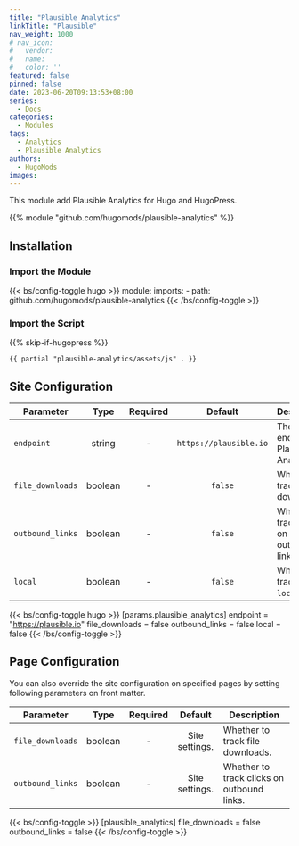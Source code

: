 ```yaml
---
title: "Plausible Analytics"
linkTitle: "Plausible"
nav_weight: 1000
# nav_icon:
#   vendor: 
#   name: 
#   color: ''
featured: false
pinned: false
date: 2023-06-20T09:13:53+08:00
series:
  - Docs
categories:
  - Modules
tags:
  - Analytics
  - Plausible Analytics
authors:
  - HugoMods
images:
---
```


This module add Plausible Analytics for Hugo and HugoPress.

<!--more-->

{{% module "github.com/hugomods/plausible-analytics" %}}

## Installation

### Import the Module

{{< bs/config-toggle hugo >}}
module:
  imports:
    - path: github.com/hugomods/plausible-analytics
{{< /bs/config-toggle >}}

### Import the Script

{{% skip-if-hugopress %}}

```go-html-template
{{ partial "plausible-analytics/assets/js" . }}
```

## Site Configuration

| Parameter        |  Type   | Required |        Default         | Description                                |
| ---------------- | :-----: | :------: | :--------------------: | ------------------------------------------ |
| `endpoint`       | string  |    -     | `https://plausible.io` | The endpoint of Plausible Analytics.       |
| `file_downloads` | boolean |    -     |        `false`         | Whether to track file downloads.           |
| `outbound_links` | boolean |    -     |        `false`         | Whether to track clicks on outbound links. |
| `local`          | boolean |    -     |        `false`         | When `true`, track on `localhost`.         |

{{< bs/config-toggle hugo >}}
[params.plausible_analytics]
endpoint = "https://plausible.io"
file_downloads = false
outbound_links = false
local = false
{{< /bs/config-toggle >}}

## Page Configuration

You can also override the site configuration on specified pages by setting following parameters on front matter.

| Parameter        |  Type   | Required |    Default     | Description                                |
| ---------------- | :-----: | :------: | :------------: | ------------------------------------------ |
| `file_downloads` | boolean |    -     | Site settings. | Whether to track file downloads.           |
| `outbound_links` | boolean |    -     | Site settings. | Whether to track clicks on outbound links. |

{{< bs/config-toggle >}}
[plausible_analytics]
file_downloads = false
outbound_links = false
{{< /bs/config-toggle >}}

